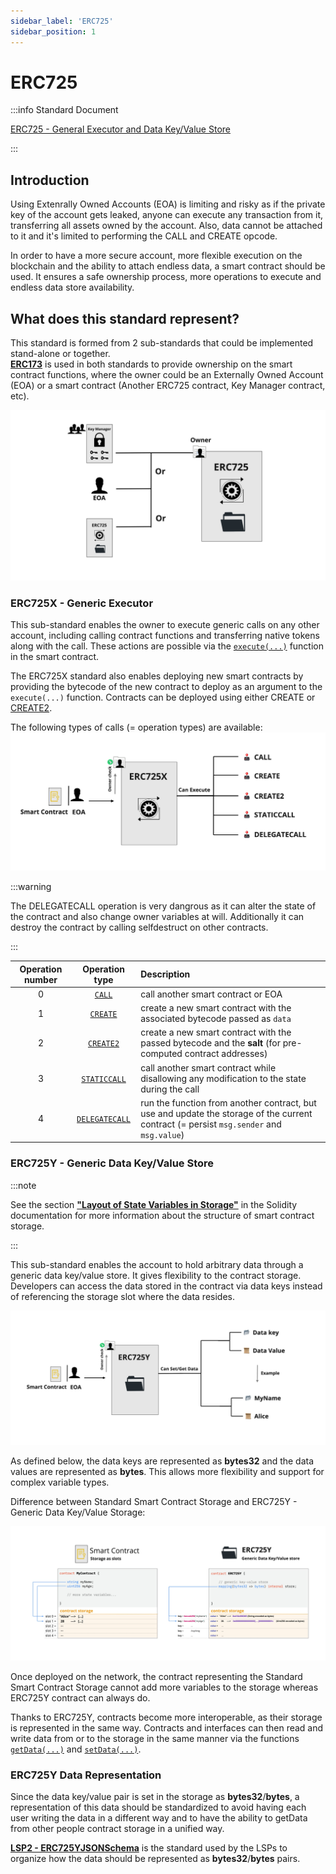 ```yaml
---
sidebar_label: 'ERC725'
sidebar_position: 1
---
```


# ERC725


:::info Standard Document

[ERC725 - General Executor and Data Key/Value Store](https://github.com/ERC725Alliance/ERC725/blob/develop/docs/ERC-725.md)

:::

## Introduction

Using Extenrally Owned Accounts (EOA) is limiting and risky as if the private key of the account gets leaked, anyone can execute any transaction from it, transferring all assets owned by the account. Also, data cannot be attached to it and it's limited to performing the CALL and CREATE opcode.

In order to have a more secure account, more flexible execution on the blockchain and the ability to attach endless data, a smart contract should be used. It ensures a safe ownership process, more operations to execute and endless data store availability.


## What does this standard represent?

This standard is formed from 2 sub-standards that could be implemented stand-alone or together.   
**[ERC173](https://eips.ethereum.org/EIPS/eip-173)** is used in both standards to provide ownership on the smart contract functions, where the owner could be an Externally Owned Account (EOA) or a smart contract (Another ERC725 contract, Key Manager contract, etc).

![ERC725 Ownership](../../../static/img/standards/erc725/erc725-owner.jpeg)

### ERC725X - Generic Executor

This sub-standard enables the owner to execute generic calls on any other account, including calling contract functions and transferring native tokens along with the call. These actions are possible via the [`execute(...)`](../smart-contracts/lsp0-erc725-account.md#execute) function in the smart contract.

The ERC725X standard also enables deploying new smart contracts by providing the bytecode of the new contract to deploy as an argument to the `execute(...)` function. Contracts can be deployed using either CREATE or [CREATE2](https://eips.ethereum.org/EIPS/eip-1014).


The following types of calls (= operation types) are available:
![ERC725X Operation](../../../static/img/standards/erc725/erc725x-operations.jpeg)

:::warning

The DELEGATECALL operation is very dangrous as it can alter the state of the contract and also change owner variables at will. Additionally it can destroy the contract by calling selfdestruct on other contracts.

:::

| Operation number |                     Operation type                     | Description                                                                                                                             |
| :--------------: | :----------------------------------------------------: | :-------------------------------------------------------------------------------------------------------------------------------------- |
|        0         |          [`CALL`](https://www.evm.codes/#f1)           | call another smart contract or EOA                                                                                                            |
|        1         |         [`CREATE`](https://www.evm.codes/#f0)          | create a new smart contract with the associated bytecode passed as `data`                                                              |
|        2         |  [`CREATE2`](https://eips.ethereum.org/EIPS/eip-1014)  | create a new smart contract with the passed bytecode and the **salt** (for pre-computed contract addresses)                                                       |
|        3         | [`STATICCALL`](https://eips.ethereum.org/EIPS/eip-214) | call another smart contract while disallowing any modification to the state during the call                                             |
|        4         | [`DELEGATECALL`](https://eips.ethereum.org/EIPS/eip-7) | run the function from another contract, but use and update the storage of the current contract (= persist `msg.sender` and `msg.value`) |



### ERC725Y - Generic Data Key/Value Store

:::note

See the section **["Layout of State Variables in Storage"](https://docs.soliditylang.org/en/v0.8.11/internals/layout_in_storage.html)** in the Solidity documentation for more information about the structure of smart contract storage.

:::

This sub-standard enables the account to hold arbitrary data through a generic data key/value store. It gives flexibility to the contract storage. Developers can access the data stored in the contract via data keys instead of referencing the storage slot where the data resides.

![ERC725Y Generic Data Key/Value Store](../../../static/img/standards/erc725/erc725y.jpeg)

As defined below, the data keys are represented as **bytes32** and the data values are represented as **bytes**. This allows more flexibility and support for complex variable types.
  
Difference between Standard Smart Contract Storage and ERC725Y - Generic Data Key/Value Storage:

![ERC725Y Generic Data Key/Value Store](../../../static/img/standards/erc725/erc725y-difference.jpeg)

Once deployed on the network, the contract representing the Standard Smart Contract Storage cannot add more variables to the storage whereas ERC725Y contract can always do.

Thanks to ERC725Y, contracts become more interoperable, as their storage is represented in the same way. Contracts and interfaces can then read and write data from or to the storage in the same manner via the functions [`getData(...)`](../smart-contracts/lsp0-erc725-account.md#getdata) and [`setData(...)`](../smart-contracts/lsp0-erc725-account.md#setdata).


### ERC725Y Data Representation

Since the data key/value pair is set in the storage as **bytes32**/**bytes**, a representation of this data should be standardized to avoid having each user writing the data in a different way and to have the ability to getData from other people contract storage in a unified way.

**[LSP2 - ERC725YJSONSchema](../generic-standards/lsp2-json-schema.md)** is the standard used by the LSPs to organize how the data should be represented as **bytes32**/**bytes** pairs.